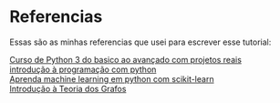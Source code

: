 # Referencias

Essas são as minhas referencias que usei para escrever esse tutorial:

<a href="https://www.udemy.com/share/101ufc3@RX1rcCxGPYZ5arOb4Wiu1vCDG-HQETyND7SOFCYR_lc3m0KX5g9XvWCmfld8AuujOQ==/">Curso de Python 3 do basico ao avançado com projetos reais</a><br>
<a href="https://www.amazon.com.br/Introdu%C3%A7%C3%A3o-Programa%C3%A7%C3%A3o-com-Python-programa%C3%A7%C3%A3o/dp/8575228862/ref=asc_df_8575228862/?tag=googleshopp06-20&linkCode=df0&hvadid=654182091978&hvpos=&hvnetw=g&hvrand=195870788681869167&hvpone=&hvptwo=&hvqmt=&hvdev=m&hvdvcmdl=&hvlocint=&hvlocphy=1001634&hvtargid=pla-2292216075009&psc=1&mcid=c93f629b947b3397a2a755382f5f8061">introdução à programação com python</a><br>
<a href="https://www.udemy.com/share/102zWU3@vpvUee5M6e7sGjS0660qAMhs8R7-bxMMNR4uDdEktPbNS7Ku9h2mBgdEiN_zfcl02g==/">Aprenda machine learning em python com scikit-learn</a><br>
<a href="https://youtube.com/playlist?list=PLrVGp617x0hAm90-7zQzbRsSOnN2Vbr-I&si=LX86qgc7iO97hEU-">Introdução à Teoria dos Grafos</a><br>